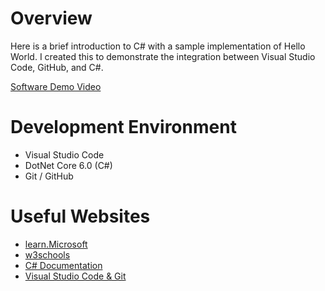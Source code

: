 # Overview

Here is a brief introduction to C# with a sample implementation of Hello World. I created this to demonstrate the integration between Visual Studio Code, GitHub, and C#.

[Software Demo Video](https://youtu.be/tjM3JK4qyAg)

# Development Environment

-  Visual Studio Code
-  DotNet Core 6.0 (C#)
-  Git / GitHub

# Useful Websites

-  [learn.Microsoft](https://learn.microsoft.com/en-us/dotnet/csharp/tour-of-csharp/tutorials/)
-  [w3schools](https://www.w3schools.com/cs/cs_getstarted.php)
-  [C# Documentation](https://learn.microsoft.com/en-us/dotnet/csharp/)
-  [Visual Studio Code & Git](https://code.visualstudio.com/docs/sourcecontrol/overview)
